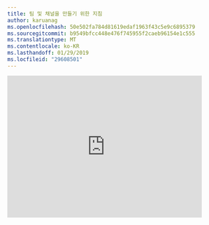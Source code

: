 ```yaml
---
title: 팀 및 채널을 만들기 위한 지침
author: karuanag
ms.openlocfilehash: 50e502fa784d81619edaf1963f43c5e9c6895379
ms.sourcegitcommit: b9549bfcc448e476f745955f2caeb96154e1c555
ms.translationtype: MT
ms.contentlocale: ko-KR
ms.lasthandoff: 01/29/2019
ms.locfileid: "29608501"
---
```

<iframe width="445" height="324" src="https://www.youtube.com/embed/hjJWtoaRJeE?rel=0" frameborder="0" allow="autoplay; encrypted-media" allowfullscreen></iframe>